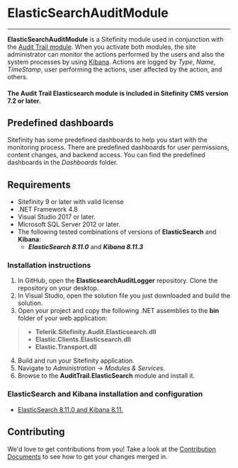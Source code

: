 # ElasticSearchAuditModule #
----------



**ElasticSearchAuditModule** is a Sitefinity module used in conjunction with the [Audit Trail module](http://www.sitefinity.com/documentation/documentationarticles/audit-trail). When you activate both modules, the site administrator can monitor the actions performed by the users and also the system processes by using [Kibana](http://www.elasticsearch.org/overview/kibana/ "Kibana"). Actions are logged by *Type*, *Name*, *TimeStamp*, user performing the actions, user affected by the action, and others.

#### The Audit Trail Elasticsearch module is included in Sitefinity CMS version 7.2 or later.

Predefined dashboards
----------

Sitefinity has some predefined dashboards to help you start with the monitoring process. There are predefined dashboards for user permissions, content changes, and backend access. You can find the predefined dashboards in the *Dashboards* folder.

Requirements
----------

- Sitefinity 9 or later with valid license
- .NET Framework 4.8
- Visual Studio 2017 or later.
- Microsoft SQL Server 2012 or later.
- The following tested combinations of versions of **ElasticSearch** and **Kibana**:
	- ***ElasticSearch 8.11.0*** and ***Kibana 8.11.3***

### Installation instructions

1. In GitHub, open the **ElasticsearchAuditLogger** repository.
Clone the repository on your desktop.
2. In Visual Studio, open the solution file you just downloaded and build the solution.
3. Open your project and copy the following .NET assemblies to the **bin** folder of your web application:
>* **Telerik.Sitefinity.Audit.Elasticsearch.dll**
>* **Elastic.Clients.Elasticsearch.dll**
>* **Elastic.Transport.dll**
4. Build and run your Sitefinity application.
5. Navigate to *Administration* -> *Modules & Services*.
6. Browse to the **AuditTrail.ElasticSearch** module and install it.

### ElasticSearch and Kibana installation and configuration  ###
- [ElasticSearch 8.11.0 and Kibana 8.11.](ElasticSearch8.11.0AndKibana8.11.3.md)

Contributing
------

We'd love to get contributions from you! Take a look at the
[Contribution Documents](CONTRIBUTING.md) to see how to get your changes merged
in.
